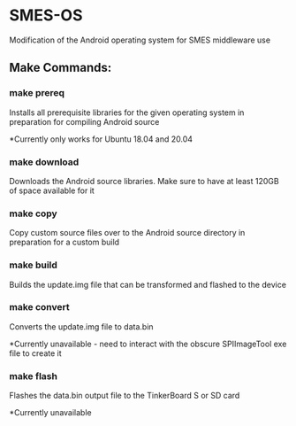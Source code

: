 # SMES-OS
Modification of the Android operating system for SMES middleware use

## Make Commands:

### make prereq
Installs all prerequisite libraries for the given operating system in preparation for compiling Android source 

*Currently only works for Ubuntu 18.04 and 20.04

### make download
Downloads the Android source libraries. Make sure to have at least 120GB of space available for it

### make copy
Copy custom source files over to the Android source directory in preparation for a custom build

### make build
Builds the update.img file that can be transformed and flashed to the device

### make convert
Converts the update.img file to data.bin

*Currently unavailable - need to interact with the obscure SPIImageTool exe file to create it

### make flash
Flashes the data.bin output file to the TinkerBoard S or SD card 

*Currently unavailable